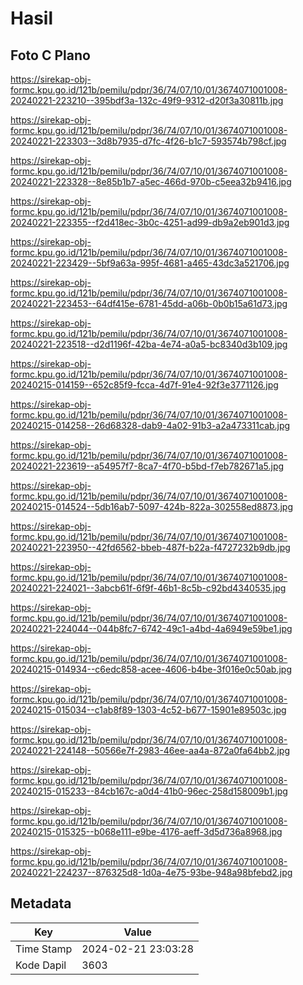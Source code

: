# Hasil

## Foto C Plano

https://sirekap-obj-formc.kpu.go.id/121b/pemilu/pdpr/36/74/07/10/01/3674071001008-20240221-223210--395bdf3a-132c-49f9-9312-d20f3a30811b.jpg

https://sirekap-obj-formc.kpu.go.id/121b/pemilu/pdpr/36/74/07/10/01/3674071001008-20240221-223303--3d8b7935-d7fc-4f26-b1c7-593574b798cf.jpg

https://sirekap-obj-formc.kpu.go.id/121b/pemilu/pdpr/36/74/07/10/01/3674071001008-20240221-223328--8e85b1b7-a5ec-466d-970b-c5eea32b9416.jpg

https://sirekap-obj-formc.kpu.go.id/121b/pemilu/pdpr/36/74/07/10/01/3674071001008-20240221-223355--f2d418ec-3b0c-4251-ad99-db9a2eb901d3.jpg

https://sirekap-obj-formc.kpu.go.id/121b/pemilu/pdpr/36/74/07/10/01/3674071001008-20240221-223429--5bf9a63a-995f-4681-a465-43dc3a521706.jpg

https://sirekap-obj-formc.kpu.go.id/121b/pemilu/pdpr/36/74/07/10/01/3674071001008-20240221-223453--64df415e-6781-45dd-a06b-0b0b15a61d73.jpg

https://sirekap-obj-formc.kpu.go.id/121b/pemilu/pdpr/36/74/07/10/01/3674071001008-20240221-223518--d2d1196f-42ba-4e74-a0a5-bc8340d3b109.jpg

https://sirekap-obj-formc.kpu.go.id/121b/pemilu/pdpr/36/74/07/10/01/3674071001008-20240215-014159--652c85f9-fcca-4d7f-91e4-92f3e3771126.jpg

https://sirekap-obj-formc.kpu.go.id/121b/pemilu/pdpr/36/74/07/10/01/3674071001008-20240215-014258--26d68328-dab9-4a02-91b3-a2a473311cab.jpg

https://sirekap-obj-formc.kpu.go.id/121b/pemilu/pdpr/36/74/07/10/01/3674071001008-20240221-223619--a54957f7-8ca7-4f70-b5bd-f7eb782671a5.jpg

https://sirekap-obj-formc.kpu.go.id/121b/pemilu/pdpr/36/74/07/10/01/3674071001008-20240215-014524--5db16ab7-5097-424b-822a-302558ed8873.jpg

https://sirekap-obj-formc.kpu.go.id/121b/pemilu/pdpr/36/74/07/10/01/3674071001008-20240221-223950--42fd6562-bbeb-487f-b22a-f4727232b9db.jpg

https://sirekap-obj-formc.kpu.go.id/121b/pemilu/pdpr/36/74/07/10/01/3674071001008-20240221-224021--3abcb61f-6f9f-46b1-8c5b-c92bd4340535.jpg

https://sirekap-obj-formc.kpu.go.id/121b/pemilu/pdpr/36/74/07/10/01/3674071001008-20240221-224044--044b8fc7-6742-49c1-a4bd-4a6949e59be1.jpg

https://sirekap-obj-formc.kpu.go.id/121b/pemilu/pdpr/36/74/07/10/01/3674071001008-20240215-014934--c6edc858-acee-4606-b4be-3f016e0c50ab.jpg

https://sirekap-obj-formc.kpu.go.id/121b/pemilu/pdpr/36/74/07/10/01/3674071001008-20240215-015034--c1ab8f89-1303-4c52-b677-15901e89503c.jpg

https://sirekap-obj-formc.kpu.go.id/121b/pemilu/pdpr/36/74/07/10/01/3674071001008-20240221-224148--50566e7f-2983-46ee-aa4a-872a0fa64bb2.jpg

https://sirekap-obj-formc.kpu.go.id/121b/pemilu/pdpr/36/74/07/10/01/3674071001008-20240215-015233--84cb167c-a0d4-41b0-96ec-258d158009b1.jpg

https://sirekap-obj-formc.kpu.go.id/121b/pemilu/pdpr/36/74/07/10/01/3674071001008-20240215-015325--b068e111-e9be-4176-aeff-3d5d736a8968.jpg

https://sirekap-obj-formc.kpu.go.id/121b/pemilu/pdpr/36/74/07/10/01/3674071001008-20240221-224237--876325d8-1d0a-4e75-93be-948a98bfebd2.jpg


## Metadata

| Key        | Value               |
| ---------- | ------------------- |
| Time Stamp | 2024-02-21 23:03:28 |
| Kode Dapil | 3603                |



